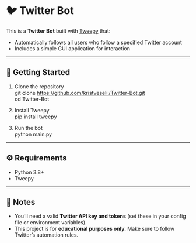 # 🐦 Twitter Bot  

This is a **Twitter Bot** built with [Tweepy](https://www.tweepy.org/) that:  
- Automatically follows all users who follow a specified Twitter account  
- Includes a simple GUI application for interaction  

---

## 🚀 Getting Started  

1. Clone the repository  
   git clone https://github.com/kristveselii/Twitter-Bot.git  
   cd Twitter-Bot  

2. Install Tweepy  
   pip install tweepy  

3. Run the bot  
   python main.py  

---

## ⚙️ Requirements  
- Python 3.8+  
- Tweepy  

---

## 📌 Notes  
- You’ll need a valid **Twitter API key and tokens** (set these in your config file or environment variables).  
- This project is for **educational purposes only**. Make sure to follow Twitter’s automation rules.  
